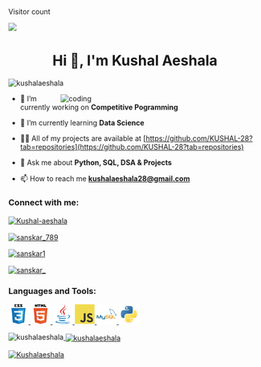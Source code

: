 
<p align="center">

  Visitor count<br>

  <img src="https://profile-counter.glitch.me/KUSHAL-28/count.svg" />

</p>

<h1 align="center">Hi 👋, I'm Kushal Aeshala</h1>

<p align="left"> <img src="https://komarev.com/ghpvc/?username=KUSHAL-28&label=Profile%20views&color=0e75b6&style=flat" alt="kushalaeshala" /> </p>

<img align="right" alt="coding" width ="400" src="https://user-images.githubusercontent.com/46869388/89207039-b899e600-d5d7-11ea-90d0-c894383d35b4.gif">



- 🔭 I’m currently working on **Competitive Pogramming**


- 🌱 I’m currently learning **Data Science**


- 👨‍💻 All of my projects are available at [https://github.com/KUSHAL-28?tab=repositories](https://github.com/KUSHAL-28?tab=repositories)


- 💬 Ask me about **Python, SQL, DSA & Projects**


- 📫 How to reach me **kushalaeshala28@gmail.com**


<h3 align="left">Connect with me:</h3>

<p align="left">

<a href="www.linkedin.com/in/kushal-aeshala" target="blank"><img align="center" src="https://raw.githubusercontent.com/rahuldkjain/github-profile-readme-generator/master/src/images/icons/Social/linked-in-alt.svg" alt="Kushal-aeshala" height="30" width="40" /></a>

<a href="https://www.codechef.com/users/kushalaeshala28" target="blank"><img align="center" src="https://pbs.twimg.com/profile_images/1477930785537605633/ROTVNVz7_400x400.jpg" alt="sanskar_789" height="30" width="40" /></a>

<a href="https://www.hackerrank.com/kushalaeshala28" target="blank"><img align="center" src="https://raw.githubusercontent.com/rahuldkjain/github-profile-readme-generator/master/src/images/icons/Social/hackerrank.svg" alt="sanskar1" height="30" width="40" /></a>

<a href="https://www.leetcode.com/kushalaeshala28" target="blank"><img align="center" src="https://raw.githubusercontent.com/rahuldkjain/github-profile-readme-generator/master/src/images/icons/Social/leet-code.svg" alt="sanskar_" height="30" width="40" /></a>

</p>


<h3 align="left">Languages and Tools:</h3>

<p align="left"> <a href="https://www.w3schools.com/css/" target="_blank" rel="noreferrer"> <img src="https://raw.githubusercontent.com/devicons/devicon/master/icons/css3/css3-original-wordmark.svg" alt="css3" width="40" height="40"/> </a> <a href="https://www.w3.org/html/" target="_blank" rel="noreferrer"> <img src="https://raw.githubusercontent.com/devicons/devicon/master/icons/html5/html5-original-wordmark.svg" alt="html5" width="40" height="40"/> </a> <a href="https://www.java.com" target="_blank" rel="noreferrer"> <img src="https://raw.githubusercontent.com/devicons/devicon/master/icons/java/java-original.svg" alt="java" width="40" height="40"/> </a> <a href="https://developer.mozilla.org/en-US/docs/Web/JavaScript" target="_blank" rel="noreferrer"> <img src="https://raw.githubusercontent.com/devicons/devicon/master/icons/javascript/javascript-original.svg" alt="javascript" width="40" height="40"/> </a> <a href="https://www.mysql.com/" target="_blank" rel="noreferrer"> <img src="https://raw.githubusercontent.com/devicons/devicon/master/icons/mysql/mysql-original-wordmark.svg" alt="mysql" width="40" height="40"/> </a> <a href="https://www.python.org" target="_blank" rel="noreferrer"> <img src="https://raw.githubusercontent.com/devicons/devicon/master/icons/python/python-original.svg" alt="python" width="40" height="40"/></p>


<p><img align="left" src="https://github-readme-stats.vercel.app/api/top-langs?username=KUSHAL-28&show_icons=true&locale=en&layout=compact" alt="kushalaeshala" /></p>


<p>&nbsp;<img align="center" src="https://github-readme-stats.vercel.app/api?username=KUSHAL-28&show_icons=true&locale=en" alt="kushalaeshala" /></p>


<p><img align="center" src="https://github-readme-streak-stats.herokuapp.com/?user=KUSHAL-28&" alt="Kushalaeshala" /></p>
